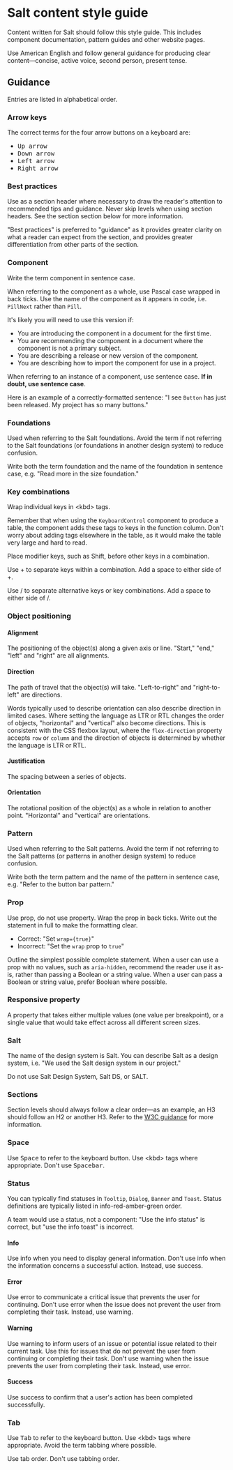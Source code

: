 # Salt content style guide

Content written for Salt should follow this style guide. This includes component documentation, pattern guides and other website pages.

Use American English and follow general guidance for producing clear content—concise, active voice, second person, present tense.

## Guidance

Entries are listed in alphabetical order.

### Arrow keys

The correct terms for the four arrow buttons on a keyboard are:

- <kbd>Up arrow</kbd>
- <kbd>Down arrow</kbd>
- <kbd>Left arrow</kbd>
- <kbd>Right arrow</kbd>

### Best practices

Use as a section header where necessary to draw the reader's attention to recommended tips and guidance. Never skip levels when using section headers. See the section section below for more information.

"Best practices" is preferred to "guidance" as it provides greater clarity on what a reader can expect from the section, and provides greater differentiation from other parts of the section.

### Component

Write the term component in sentence case.

When referring to the component as a whole, use Pascal case wrapped in back ticks. Use the name of the component as it appears in code, i.e. `PillNext` rather than `Pill`.

It's likely you will need to use this version if:

- You are introducing the component in a document for the first time.
- You are recommending the component in a document where the component is not a primary subject.
- You are describing a release or new version of the component.
- You are describing how to import the component for use in a project.

When referring to an instance of a component, use sentence case. **If in doubt, use sentence case**.

Here is an example of a correctly-formatted sentence: "I see `Button` has just been released. My project has so many buttons."

### Foundations

Used when referring to the Salt foundations. Avoid the term if not referring to the Salt foundations (or foundations in another design system) to reduce confusion.

Write both the term foundation and the name of the foundation in sentence case, e.g. "Read more in the size foundation."

### Key combinations

Wrap individual keys in \<kbd> tags.

Remember that when using the `KeyboardControl` component to produce a table, the component adds these tags to keys in the function column. Don't worry about adding tags elsewhere in the table, as it would make the table very large and hard to read.

Place modifier keys, such as Shift, before other keys in a combination.

Use + to separate keys within a combination. Add a space to either side of +.

Use / to separate alternative keys or key combinations. Add a space to either side of /.

### Object positioning

#### Alignment

The positioning of the object(s) along a given axis or line. "Start," "end," "left" and "right" are all alignments.

#### Direction

The path of travel that the object(s) will take. "Left-to-right" and "right-to-left" are directions.

Words typically used to describe orientation can also describe direction in limited cases. Where setting the language as LTR or RTL changes the order of objects, "horizontal" and "vertical" also become directions. This is consistent with the CSS flexbox layout, where the `flex-direction` property accepts `row` or `column` and the direction of objects is determined by whether the language is LTR or RTL.

#### Justification

The spacing between a series of objects.

#### Orientation

The rotational position of the object(s) as a whole in relation to another point. "Horizontal" and "vertical" are orientations.

### Pattern

Used when referring to the Salt patterns. Avoid the term if not referring to the Salt patterns (or patterns in another design system) to reduce confusion.

Write both the term pattern and the name of the pattern in sentence case, e.g. "Refer to the button bar pattern."

### Prop

Use prop, do not use property. Wrap the prop in back ticks. Write out the statement in full to make the formatting clear.

- Correct: "Set `wrap={true}`"
- Incorrect: "Set the `wrap` prop to `true`"

Outline the simplest possible complete statement. When a user can use a prop with no values, such as `aria-hidden`, recommend the reader use it as-is, rather than passing a Boolean or a string value. When a user can pass a Boolean or string value, prefer Boolean where possible.

### Responsive property

A property that takes either multiple values (one value per breakpoint), or a single value that would take effect across all different screen sizes.

### Salt

The name of the design system is Salt. You can describe Salt as a design system, i.e. "We used the Salt design system in our project."

Do not use Salt Design System, Salt DS, or SALT.

### Sections

Section levels should always follow a clear order—as an example, an H3 should follow an H2 or another H3. Refer to the [W3C guidance](https://www.w3.org/WAI/tutorials/page-structure/headings/) for more information.

### Space

Use <kbd>Space</kbd> to refer to the keyboard button. Use \<kbd> tags where appropriate. Don't use <kbd>Spacebar</kbd>.

### Status

You can typically find statuses in `Tooltip`, `Dialog`, `Banner` and `Toast`. Status definitions are typically listed in info-red-amber-green order. 

A team would use a status, not a component: "Use the info status" is correct, but "use the info toast" is incorrect.

#### Info

Use info when you need to display general information. Don't use info when the information concerns a successful action. Instead, use success.

#### Error

Use error to communicate a critical issue that prevents the user for continuing. Don't use error when the issue does not prevent the user from completing their task. Instead, use warning.

#### Warning

Use warning to inform users of an issue or potential issue related to their current task. Use this for issues that do not prevent the user from continuing or completing their task. Don't use warning when the issue prevents the user from completing their task. Instead, use error.

#### Success

Use success to confirm that a user's action has been completed successfully.

### Tab

Use <kbd>Tab</kbd> to refer to the keyboard button. Use \<kbd> tags where appropriate. Avoid the term tabbing where possible.

Use tab order. Don't use tabbing order.
